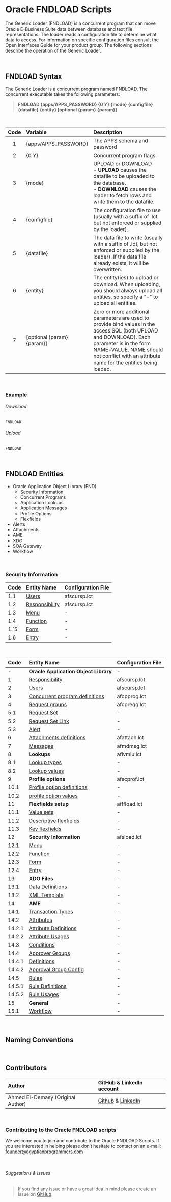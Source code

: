 # Oracle FNDLOAD Scripts

The Generic Loader (FNDLOAD) is a concurrent program that can move Oracle E-Business Suite data between database and text file representations. The loader reads a configuration file to determine what data to access. For information on specific configuration files consult the Open Interfaces Guide for your product group. The following sections describe the operation of the Generic Loader.

<br>

## FNDLOAD Syntax 

The Generic Loader is a concurrent program named FNDLOAD. The concurrent executable takes the following parameters:

> **FNDLOAD {apps/APPS_PASSWORD} {0 Y} {mode} {configfile} {datafile} {entity} [optional {param} {param}]**

<br>

| Code      | Variable                   | Description                   |
| :-:       | :--------                  | :--------------------------   |
| 1         | {apps/APPS_PASSWORD}       | The APPS schema and password       |
| 2         | {0 Y}                      | Concurrent program flags       |
| 3         | {mode}                     | UPLOAD or DOWNLOAD <br> - **UPLOAD** causes the datafile to be uploaded to the database. <br> - **DOWNLOAD** causes the loader to fetch rows and write them to the datafile.|
| 4         | {configfile}               | The configuration file to use (usually with a suffix of .lct, but not enforced or supplied by the loader).       |
| 5         | {datafile}                 | The data file to write (usually with a suffix of .ldt, but not enforced or supplied by the loader). If the data file already exists, it will be overwritten.       |
| 6         | {entity}                   | The entity(ies) to upload or download. When uploading, you should always upload all entities, so specify a "-" to upload all entities.       |
| 7         | [optional {param} {param}] | Zero or more additional parameters are used to provide bind values in the access SQL (both UPLOAD and DOWNLOAD). Each parameter is in the form NAME=VALUE. NAME should not conflict with an attribute name for the entities being loaded.       |

<br>

### Example

###### Download
```
FNDLOAD
```

###### Upload
```
FNDLOAD
```


<br>

## **FNDLOAD Entities**


- Oracle Application Object Library (FND)
  * Security Information
  * Concurrent Programs
  * Application Lookups
  * Application Messages
  * Profile Options
  * Flexfields
- Alerts
- Attachments
- AME
- XDO
- SOA Gateway
- Workflow

<br>



### Security Information

| Code      | Entity Name                           | Configuration File   |
| :-        | :--------                             | :----   |
| 1.1         | <a href="https://github.com/demasy/Oracle-FNDLOAD-Scripts/tree/main/fndload-entities/users">Users</a>                                 | afscursp.lct       |
| 1.2         | <a href="https://github.com/demasy/Oracle-FNDLOAD-Scripts/tree/main/fndload-entities/responsibility">Responsibility</a>                        | afscursp.lct       |
| 1.3      | <a href="#">Menu</a>                                  | -|
| 1.4      | <a href="#">Function</a>                              | -|
| 1.`5      | <a href="#">Form</a>                                 | -|
| 1.6      | <a href="#">Entry</a>                                | -|


<br>


| Code      | Entity Name                           | Configuration File   |
| :-        | :--------                             | :----   |
| -         | **Oracle Application Object Library** | -       |
| 1         | <a href="https://github.com/demasy/Oracle-FNDLOAD-Scripts/tree/main/fndload-entities/responsibility">Responsibility</a>                        | afscursp.lct       |
| 2         | <a href="https://github.com/demasy/Oracle-FNDLOAD-Scripts/tree/main/fndload-entities/users">Users</a>                                 | afscursp.lct       |
| 3         | <a href="#"> Concurrent program definitions</a>         | afcpprog.lct       |
| 4         | <a href="#">Request groups</a>                         | afcpreqg.lct       |
| 5.1       | <a href="#">Request Set</a>                            | -|
| 5.2       | <a href="#">Request Set Link </a>                     | -|
| 5.3       | <a href="#">Alert</a>                                 | -|
| 6         | <a href="#">Attachments definitions</a>               | afattach.lct       |
| 7         | <a href="#">Messages</a>                              | afmdmsg.lct       |
| 8         | **Lookups**                           | aflvmlu.lct       |
| 8.1       | <a href="#">Lookup types</a>                           | -       |
| 8.2       | <a href="#">Lookup values</a>                         | -       |
| 9         | **Profile options**                   | afscprof.lct       |
| 10.1      | <a href="#">Profile option definitions</a>            | -       |
| 10.2      | <a href="#">profile option values</a>                 | -       |
| 11        | **Flexfields setup**                  | afffload.lct       |
| 11.1      | <a href="#">Value sets</a>                            | -       |
| 11.2      | <a href="#">Descriptive flexfields</a>                | -       |
| 11.3      | <a href="#">Key flexfields</a>                        | -       |
| 12        | **Security Information**              | afsload.lct       |
| 12.1      | <a href="#">Menu</a>                                  | -|
| 12.2      | <a href="#">Function</a>                              | -|
| 12.3      | <a href="#">Form</a>                                 | -|
| 12.4      | <a href="#">Entry</a>                                | -|
| 13        | **XDO Files**                         | -|
| 13.1      | <a href="#">Data Definitions</a>                      | -|
| 13.2      | <a href="#">XML Template</a>                          | -|
| 14        | **AME**                         | -|
| 14.1      | <a href="#">Transaction Types</a>                      | -|
| 14.2      | <a href="#">Attributes</a> | -|
| 14.2.1    | <a href="#">Attribute Definitions</a> | -|
| 14.2.2    | <a href="#">Attribute Usages</a> | -|
| 14.3      | <a href="#">Conditions</a> | -|
| 14.4      | <a href="#">Approver Groups</a> | -|
| 14.4.1      | <a href="#">Definitions</a> | -|
| 14.4.2      | <a href="#">Approval Group Config</a> | -|
| 14.5      | <a href="#">Rules</a> | -|
| 14.5.1      | <a href="#">Rule Definitions</a> | -|
| 14.5.2    | <a href="#">Rule Usages</a> | -|
| 15        | **General**                           | -|
| 15.1      | <a href="#">Workflow</a>                              | -|


<br>

## Naming Conventions

<br>

## Contributors

| Author | GitHub & LinkedIn account |
| :-  | :---- |
| Ahmed El-Demasy (Original Author) | <a href="https://github.com/demasy">Github</a> & <a href="https://www.linkedin.com/in/demasy">LinkedIn</a> |
<br>

 ### Contributing to the Oracle FNDLOAD scripts
We welcome you to join and contribute to the Oracle FNDLOAD Scripts. If you are interested in helping please don’t hesitate to contact on an e-mail: founder@egyptianprogrammers.com

<br>

###### Suggestions & Issues
> If you find any issue or have a great idea in mind please create an issue on <a href="https://github.com/demasy/Oracle-FNDLOAD-Scripts/issues">GitHub</a>.
